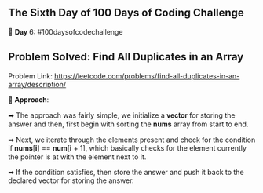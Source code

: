 The Sixth Day of 100 Days of Coding Challenge
------------------------------------------------

📌 𝐃𝐚𝐲 6: #100daysofcodechallenge

Problem Solved: Find All Duplicates in an Array
------------------------------------------------
Problem Link: https://leetcode.com/problems/find-all-duplicates-in-an-array/description/


📌 𝐀𝐩𝐩𝐫𝐨𝐚𝐜𝐡:

➡ The approach was fairly simple, we initialize a 𝐯𝐞𝐜𝐭𝐨𝐫 for storing the answer and then, first begin with sorting the 𝐧𝐮𝐦𝐬 array from start to end. 

➡ Next, we iterate through the elements present and check for the condition if 𝐧𝐮𝐦𝐬[𝐢] == 𝐧𝐮𝐦[𝐢 + 1], which basically checks for the element currently the pointer is at with the element next to it.

➡ If the condition satisfies, then store the answer and push it back to the declared vector for storing the answer. 


